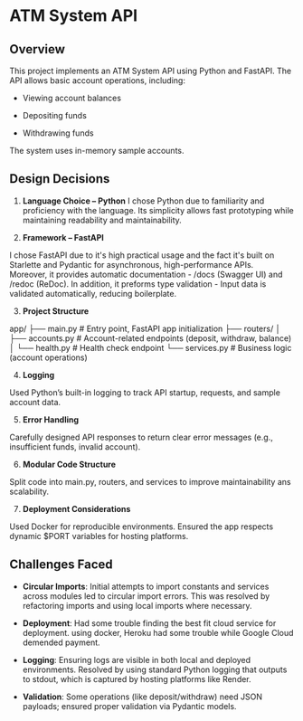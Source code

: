 # ATM System API

## Overview

This project implements an ATM System API using Python and FastAPI. The API allows basic account operations, including:

- Viewing account balances

- Depositing funds

- Withdrawing funds

The system uses in-memory sample accounts.


## Design Decisions

1. **Language Choice – Python**
I chose Python due to familiarity and proficiency with the language. Its simplicity allows fast prototyping while maintaining readability and maintainability.

2. **Framework – FastAPI**

I chose FastAPI due to it's high practical usage and the fact it's built on Starlette and Pydantic for asynchronous, high-performance APIs.  
Moreover, it provides automatic documentation - /docs (Swagger UI) and /redoc (ReDoc).
In addition, it preforms type validation - Input data is validated automatically, reducing boilerplate.

3. **Project Structure**

app/
├── main.py         # Entry point, FastAPI app initialization
├── routers/
│   ├── accounts.py # Account-related endpoints (deposit, withdraw, balance)
│   └── health.py   # Health check endpoint
└── services.py     # Business logic (account operations)


4. **Logging**

Used Python’s built-in logging to track API startup, requests, and sample account data.

5. **Error Handling**

Carefully designed API responses to return clear error messages (e.g., insufficient funds, invalid account).

6. **Modular Code Structure**

Split code into main.py, routers, and services to improve maintainability ans scalability.

7. **Deployment Considerations**

Used Docker for reproducible environments.
Ensured the app respects dynamic $PORT variables for hosting platforms.


## Challenges Faced

- **Circular Imports**: Initial attempts to import constants and services across modules led to circular import errors. This was resolved by refactoring imports and using local imports where necessary.

- **Deployment**: Had some trouble finding the best fit cloud service for deployment. using docker, Heroku had some trouble while Google Cloud demended payment. 

- **Logging**: Ensuring logs are visible in both local and deployed environments. Resolved by using standard Python logging that outputs to stdout, which is captured by hosting platforms like Render.

- **Validation**: Some operations (like deposit/withdraw) need JSON payloads; ensured proper validation via Pydantic models.
